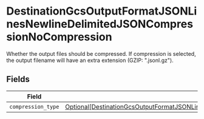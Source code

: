 # DestinationGcsOutputFormatJSONLinesNewlineDelimitedJSONCompressionNoCompression

Whether the output files should be compressed. If compression is selected, the output filename will have an extra extension (GZIP: ".jsonl.gz").


## Fields

| Field                                                                                                                                                                                                                             | Type                                                                                                                                                                                                                              | Required                                                                                                                                                                                                                          | Description                                                                                                                                                                                                                       |
| --------------------------------------------------------------------------------------------------------------------------------------------------------------------------------------------------------------------------------- | --------------------------------------------------------------------------------------------------------------------------------------------------------------------------------------------------------------------------------- | --------------------------------------------------------------------------------------------------------------------------------------------------------------------------------------------------------------------------------- | --------------------------------------------------------------------------------------------------------------------------------------------------------------------------------------------------------------------------------- |
| `compression_type`                                                                                                                                                                                                                | [Optional[DestinationGcsOutputFormatJSONLinesNewlineDelimitedJSONCompressionNoCompressionCompressionType]](../../models/shared/destinationgcsoutputformatjsonlinesnewlinedelimitedjsoncompressionnocompressioncompressiontype.md) | :heavy_minus_sign:                                                                                                                                                                                                                | N/A                                                                                                                                                                                                                               |